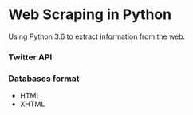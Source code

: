 # Web Scraping in Python

Using Python 3.6 to extract information from the web.

### Twitter API


### Databases format

* HTML  
* XHTML
